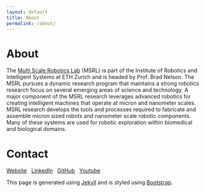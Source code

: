 ```yaml
---
layout: default
title: About
permalink: /about/
---
```


<h1 class="mt-4">About</h1>

The [Multi Scale Robotics Lab](https://msrl.ethz.ch) (MSRL) is part of the Institute of Robotics and Intelligent Systems at ETH
Zurich and is headed by Prof. Brad Nelson. The MSRL pursues a dynamic research program
that maintains a strong robotics research focus on several emerging areas of science and technology. A major component
of the MSRL research leverages advanced robotics for creating intelligent machines that operate at micron and nanometer
scales. MSRL research develops the tools and processes required to fabricate and assemble micron sized robots and
nanometer scale robotic components. Many of these systems are used for robotic exploration within biomedical and
biological domains.

<h1 class="mt-4">Contact</h1>

<a href="https://msrl.ethz.ch"><i class="fab fa-globe"></i> Website</a>&nbsp;&nbsp;
<a href="https://www.linkedin.com/company/multi-scale-robotics-lab"><i class="fab fa-linkedin"></i> LinkedIn</a>&nbsp;&nbsp;
<a href="https://github.com/ethz-msrl"><i class="fab fa-github"></i> GitHub</a>&nbsp;&nbsp;
<a href="https://www.youtube.com/channel/UCv-ks5XkUEnb2WTO6UsOQcw"><i class="fab fa-youtube"></i> Youtube</a>&nbsp;&nbsp;

This page is generated using [Jekyll](https://jekyllrb.com/) and is styled using
[Bootstrap](https://getbootstrap.com/).
